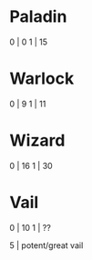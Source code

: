 # Paladin
0 | 0
1 | 15

# Warlock
0 | 9
1 | 11

# Wizard
0 | 16
1 | 30


# Vail
0 | 10
1 | ??

5 | potent/great vail
